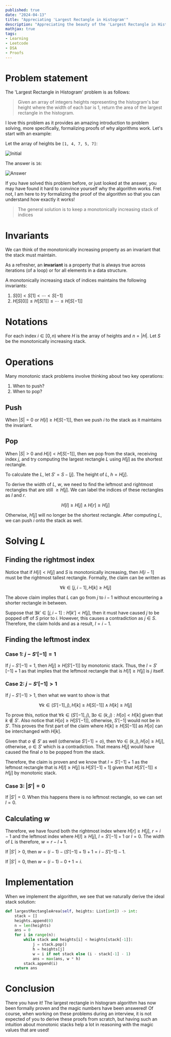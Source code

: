 ```yaml
---
published: true
date: "2024-04-13"
title: "Appreciating 'Largest Rectangle in Histogram'"
description: "Appreciating the beauty of the 'Largest Rectangle in Histogram' problem"
mathjax: true
tags:
- Learning
- Leetcode
- DSA
- Proofs
---
```


# Problem statement

The 'Largest Rectangle in Histogram' problem is as follows:

> Given an array of integers heights representing the histogram's bar height where the width of each bar is 1, return
> the area of the largest rectangle in the histogram.

I love this problem as it provides an amazing introduction to problem solving, more specifically, formalizing proofs of
why algorithms work. Let's start with an example:

Let the array of heights be `[1, 4, 7, 5, 7]`:

![Initial](post//leetcode/largest-rectangle/initial.png)

The answer is `16`:

![Answer](post//leetcode/largest-rectangle/answer.png)

If you have solved this problem before, or just looked at the answer, you may have found it hard to convince yourself
why the algorithm works. Fret not, I am here to _try_ formalizing the proof of the algorithm so that you can understand
how exactly it works!

> The general solution is to keep a monotonically increasing stack of indices

# Invariants

We can think of the monotonically increasing property as an invariant that the stack must maintain.

As a refresher, an **invariant** is a property that is always true across iterations (of a loop) or for all elements
in a data structure.

A monotonically increasing stack of indices maintains the following invariants:

1. $S[0] < S[1] < \cdots < S[-1]$
2. $H[S[0]] \leq H[S[1]] \leq \cdots \leq H[S[-1]]$

# Notations

For each index $i \in [0, n)$ where $H$ is the array of heights and $n = |H|$. Let $S$ be the monotonically increasing
stack.

# Operations

Many monotonic stack problems involve thinking about two key operations:

1. When to push?
2. When to pop?

## Push

When $|S| = 0$ or $H[i] \geq H[S[-1]]$, then we push $i$ to the stack as it maintains the invariant.

## Pop

When $|S| > 0$ and $H[i] < H[S[-1]]$, then we pop from the stack, receiving index $j$, and try computing the largest
rectangle $L$ using $H[j]$ as the shortest rectangle.

To calculate the $L$, let $S' = S - [j]$. The height of $L$, $h = H[j]$.

To derive the width of $L$, $w$, we need to find the leftmost and rightmost rectangles that are
still $\geq H[j]$. We can label the indices of these rectangles as $l$ and $r$.

$$
H[l] \geq H[j] \land H[r] \geq H[j]
$$

Otherwise, $H[j]$ will no longer be the shortest rectangle. After computing $L$, we can push $i$ onto the stack as well.

# Solving $L$

## Finding the rightmost index

Notice that if $H[i] < H[j]$ and $S$ is monotonically increasing, then $H[i - 1]$ must be the rightmost tallest
rectangle. Formally, the claim can be written as

$$
\forall k \in [j, i - 1], H[k] \geq H[j]
$$

The above claim implies that $L$ can go from $j$ to $i - 1$ without encountering a shorter rectangle in between.

Suppose that $\exists k' \in [j, i - 1] : H[k'] < H[j]$, then it must have caused $j$ to be popped off of $S$ prior
to $i$. However, this causes a contradiction as $j \in S$. Therefore, the claim holds and as a result, $l = i - 1$.

## Finding the leftmost index

### Case 1: $j - S'[-1] = 1$

If $j - S'[-1] = 1$, then $H[j] \geq H[S'[-1]]$ by monotonic stack. Thus, the $l = S'[-1] + 1$ as that implies that the
leftmost rectangle that is $H[l] \geq H[j]$ is $j$ itself.

### Case 2: $j - S'[-1] > 1$

If $j - S'[-1] > 1$, then what we want to show is that

$$
\forall k \in (S'[-1], j), H[k] \geq H[S[-1]] \land H[k] \geq H[j]
$$

To prove this, notice that $\forall k \in (S'[-1], j), \exists o \in (k, j) : H[o] < H[k]$ given that $k \not\in S'$.
Also notice that $H[o] \geq H[S'[-1]]$, otherwise, $S'[-1]$ would not be in $S'$. This proves the first part of the
claim where $H[k] \geq H[S[-1]]$ as $H[o]$ can be interchanged with $H[k]$.

Given that $o \not\in S'$ as well (otherwise $S'[-1] = o$), then $\forall o \in (k, j), H[o] \geq H[j]$, otherwise,
$o \in S'$ which is a contradiction. That means $H[j]$ would have caused the final $o$ to be popped from the stack.

Therefore, the claim is proven and we know that $l = S'[-1] + 1$ as the leftmost rectangle that is $H[l] \geq H[j]$ is
$H[S'[-1] + 1]$ given that $H[S'[-1]] \leq H[j]$ by monotonic stack.

### Case 3: $|S'| = 0$

If $|S'| = 0$. When this happens there is no leftmost rectangle, so we can set $l = 0$.

## Calculating $w$

Therefore, we have found both the rightmost index where $H[r] \geq H[j]$, $r = i - 1$ and the leftmost index where
$H[l] \geq H[j]$, $l = S'[-1] + 1$ or $l = 0$. The width of $L$ is therefore, $w = r - l + 1$.

If $|S'| > 0$, then $w = (i - 1) - (S'[-1] + 1) + 1 = i - S'[-1] - 1$.

If $|S'| = 0$, then $w = (i - 1) - 0 + 1 = i$.

# Implementation

When we implement the algorithm, we see that we naturally derive the ideal stack solution:

```python
def largestRectangleArea(self, heights: List[int]) -> int:
    stack = []
    heights.append(0)
    n = len(heights)
    ans = 0
    for i in range(n):
        while stack and heights[i] < heights[stack[-1]]:
            j = stack.pop()
            h = heights[j]
            w = i if not stack else (i - stack[-1] - 1)
            ans = max(ans, w * h)
        stack.append(i)
    return ans
```

# Conclusion

There you have it! The largest rectangle in histogram algorithm has now been formally proven and the magic numbers have
been answered! Of course, when working on these problems during an interview, it is not expected of you to derive these
proofs from scratch, but having such an intuition about monotonic stacks help a lot in reasoning with the magic values
that are used!


